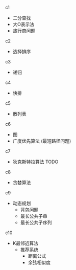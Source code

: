 c1
* 二分查找
* 大O表示法
* 旅行商问题

c2
* 选择排序

c3
* 递归

c4
* 快排

c5
* 散列表

c6
* 图
* 广度优先算法 (最短路径问题)

c7
* 狄克斯特拉算法 TODO

c8
* 贪婪算法

c9
* 动态规划
  * 背包问题
  * 最长公共子串
  * 最长公共子序列

c10
* K最邻近算法
  * 推荐系统
    * 距离公式
    * 余弦相似度
